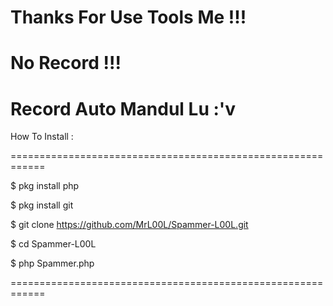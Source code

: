 # Thanks For Use Tools Me !!!
# No Record !!!
# Record Auto Mandul Lu :'v

How To Install :

============================================================

$ pkg install php

$ pkg install git

$ git clone https://github.com/MrL00L/Spammer-L00L.git

$ cd Spammer-L00L

$ php Spammer.php

============================================================